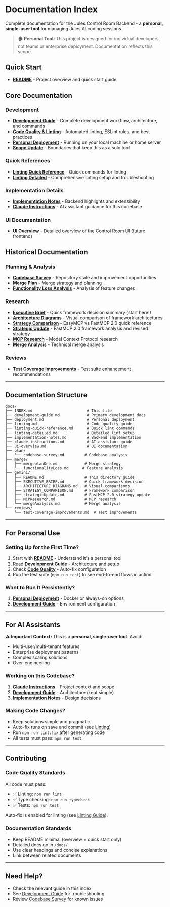 # Documentation Index

Complete documentation for the Jules Control Room Backend - a **personal, single-user tool** for managing Jules AI coding sessions.

> **🏠 Personal Tool:** This project is designed for individual developers, not teams or enterprise deployment. Documentation reflects this scope.

## Quick Start

- **[README](../README.md)** - Project overview and quick start guide

## Core Documentation

### Development

- **[Development Guide](./development-guide.md)** - Complete development workflow, architecture, and commands
- **[Code Quality & Linting](./linting.md)** - Automated linting, ESLint rules, and best practices
- **[Personal Deployment](./deployment.md)** - Running on your local machine or home server
- **[Scope Update](./SCOPE_UPDATE.md)** - Boundaries that keep this as a solo tool

### Quick References

- **[Linting Quick Reference](./linting-quick-reference.md)** - Quick commands for linting
- **[Linting Detailed](./linting-detailed.md)** - Comprehensive linting setup and troubleshooting

### Implementation Details

- **[Implementation Notes](./implementation-notes.md)** - Backend highlights and extensibility
- **[Claude Instructions](./claude-instructions.md)** - AI assistant guidance for this codebase

### UI Documentation

- **[UI Overview](./ui-overview.md)** - Detailed overview of the Control Room UI (future frontend)

## Historical Documentation

### Planning & Analysis

- **[Codebase Survey](./plan/codebase-survey.md)** - Repository state and improvement opportunities
- **[Merge Plan](./merge/mergeplanOne.md)** - Merge strategy and planning
- **[Functionality Loss Analysis](./merge/functionalityLoss.md)** - Analysis of feature changes

### Research

- **[Executive Brief](./gemini/EXECUTIVE_BRIEF.md)** - Quick framework decision summary (start here!)
- **[Architecture Diagrams](./gemini/ARCHITECTURE_DIAGRAMS.md)** - Visual comparison of framework architectures
- **[Strategy Comparison](./gemini/STRATEGY_COMPARISON.md)** - EasyMCP vs FastMCP 2.0 quick reference
- **[Strategic Update](./gemini/strategicUpdate.md)** - FastMCP 2.0 framework analysis and revised strategy
- **[MCP Research](./gemini/MCPResearch.md)** - Model Context Protocol research
- **[Merge Analysis](./gemini/mergeAnalysis.md)** - Technical merge analysis

### Reviews

- **[Test Coverage Improvements](./reviews/test-coverage-improvements.md)** - Test suite enhancement recommendations

---

## Documentation Structure

```
docs/
├── INDEX.md                        # This file
├── development-guide.md            # Primary development docs
├── deployment.md                   # Personal deployment
├── linting.md                      # Code quality guide
├── linting-quick-reference.md      # Quick lint commands
├── linting-detailed.md             # Detailed lint setup
├── implementation-notes.md         # Backend implementation
├── claude-instructions.md          # AI assistant guide
├── ui-overview.md                  # UI documentation
├── plan/
│   └── codebase-survey.md         # Codebase analysis
├── merge/
│   ├── mergeplanOne.md            # Merge strategy
│   └── functionalityLoss.md      # Feature analysis
├── gemini/
│   ├── README.md                  # This directory guide
│   ├── EXECUTIVE_BRIEF.md         # Quick framework decision
│   ├── ARCHITECTURE_DIAGRAMS.md   # Visual comparisons
│   ├── STRATEGY_COMPARISON.md     # Framework comparison
│   ├── strategicUpdate.md         # FastMCP 2.0 strategy update
│   ├── MCPResearch.md             # MCP research
│   └── mergeAnalysis.md           # Merge analysis
└── reviews/
    └── test-coverage-improvements.md  # Test improvements
```

---

## For Personal Use

### Setting Up for the First Time?

1. Start with **[README](../README.md)** - Understand it's a personal tool
2. Read **[Development Guide](./development-guide.md)** - Architecture and setup
3. Check **[Code Quality](./linting.md)** - Auto-fix configuration
4. Run the test suite (`npm run test`) to see end-to-end flows in action

### Want to Run It Persistently?

1. **[Personal Deployment](./deployment.md)** - Docker or always-on options
2. **[Development Guide](./development-guide.md#environment-variables)** - Environment configuration

---

## For AI Assistants

**⚠️ Important Context:** This is a **personal, single-user tool**. Avoid:

- Multi-user/multi-tenant features
- Enterprise deployment patterns
- Complex scaling solutions
- Over-engineering

### Working on this Codebase?

1. **[Claude Instructions](./claude-instructions.md)** - Project context and scope
2. **[Development Guide](./development-guide.md)** - Architecture (kept simple)
3. **[Implementation Notes](./implementation-notes.md)** - Design decisions

### Making Code Changes?

- Keep solutions simple and pragmatic
- Auto-fix runs on save and commit (see [Linting](./linting.md))
- Run `npm run lint:fix` after generating code
- All tests must pass: `npm run test`

---

## Contributing

### Code Quality Standards

All code must pass:

- ✅ Linting: `npm run lint`
- ✅ Type checking: `npm run typecheck`
- ✅ Tests: `npm run test`

Auto-fix is enabled for linting (see [Linting Guide](./linting.md)).

### Documentation Standards

- Keep README minimal (overview + quick start only)
- Detailed docs go in `/docs/`
- Use clear headings and concise explanations
- Link between related documents

---

## Need Help?

- Check the relevant guide in this index
- See [Development Guide](./development-guide.md) for troubleshooting
- Review [Codebase Survey](./plan/codebase-survey.md) for known issues
